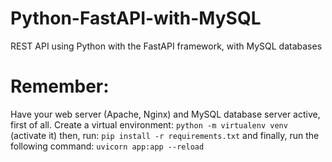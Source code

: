 # Python-FastAPI-with-MySQL
REST API using Python with the FastAPI framework, with MySQL databases

# Remember:
Have your web server (Apache, Nginx) and MySQL database server active, first of all.
Create a virtual environment: `python -m virtualenv venv` (activate it) then, run: `pip install -r requirements.txt` 
and finally, run the following command: `uvicorn app:app --reload`
